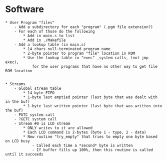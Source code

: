 # Software

	* User Program "files"
		- Add a subdirectory for each "program" (.pgm file extension?)
		- For each of those do the following
			* Add in main.s to list
			* Add in ./Makefile
		- Add a lookup table (in main.s)
			* 14 chars null-terminated program name
			* 2-byte pointer to program "file" location in ROM
			* Use the lookup table in "exec" _system calls_ (not jmp exec),
				for the user programs that have no other way to get file ROM location


	* Streams
		- Global stream table
			* 14-byte FIFO
			* 1-byte last emptied pointer (last byte that was dealt with in the buf)
			* 1-byte last written pointer (last byte that was written into the buf)
		- PUTC system call
		- ?GETC system call
		- Stream #0 is LCD stream
			* ONLY writes to it are allowed
			* Each LCD command is 2-bytes (byte 1 - type, 2 - data)
			* New routine "try_empty" that tries to empty one byte based on LCD busy
				- Called each time a *second* byte is written
				- If buffer fills up 100%, then this routine is called until it succeeds

